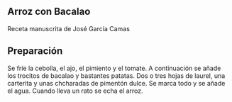 ## Arroz con Bacalao

Receta manuscrita de José García Camas

## Preparación

Se fríe la cebolla, el ajo, el pimiento y el tomate.
A continuación se añade los trocitos de bacalao y bastantes patatas.
Dos o tres hojas de laurel, una carterita y unas chcharadas de pimentón dulce.
Se marca todo y se añade el agua.
Cuando lleva un rato se echa el arroz.


